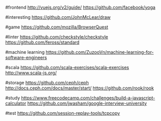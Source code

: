 #frontend
http://vuejs.org/v2/guide/
https://github.com/facebook/yoga

#interesting
https://github.com/JohnMcLear/draw

#game
https://github.com/mozilla/BrowserQuest

#linter
https://github.com/checkstyle/checkstyle
https://github.com/feross/standard

#machine learning
https://github.com/ZuzooVn/machine-learning-for-software-engineers

#scala
https://github.com/scala-exercises/scala-exercises
http://www.scala-js.org/

#storage
https://github.com/ceph/ceph
http://docs.ceph.com/docs/master/start/
https://github.com/rook/rook

#study
https://www.freecodecamp.com/challenges/build-a-javascript-calculator
https://github.com/jwasham/google-interview-university

#test
https://github.com/session-replay-tools/tcpcopy

